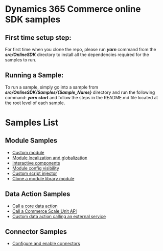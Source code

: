 # Dynamics 365 Commerce online SDK samples

## First time setup step:
For first time when you clone the repo, please run ***yarn*** command from the ***src/OnlineSDK*** directory to install all the dependencies required for the samples to run.

## Running a Sample:
To run a sample, simply go into a sample from ***src/OnlineSDK/Samples/{Sample_Name}*** directory and run the following command: ***yarn start*** and follow the steps in the README.md file located at the root level of each sample.

# Samples List
## Module Samples 
* [Custom module](Samples/Custom%20module/README.md)
* [Module localization and globalization](Samples/Module%20localization%20and%20globalization/README.md)
* [Interactive components](Samples/Interactive%20components/README.md)
* [Module config visibility](Samples/Module%20config%20visibility/README.md)
* [Custom script injector](Samples/Custom%20script%20injector%20module/README.md)
* [Clone a module library module](Samples/Clone%20a%20module%20library%20module/README.md)

## Data Action Samples
* [Call a core data action](Samples/Call%20a%20core%20data%20action/README.md)
* [Call a Commerce Scale Unit API](Samples/Call%20a%20Commerce%20Scale%20Unit%20API/README.md)
* [Custom data action calling an external service](Samples/Custom%20data%20action%20calling%20an%20external%20service/README.md)

## Connector Samples
* [Configure and enable connectors](Samples/Configure%20and%20enable%20connectors/README.md)